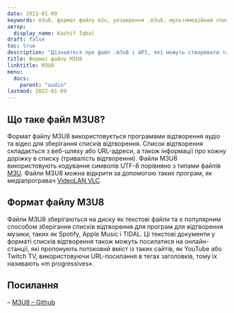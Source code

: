 ```yaml
---
date: 2022-01-09
keywords: m3u8, формат файлу m3u, розширення .m3u8, мультимедійний список відтворення m3u8, формат списку відтворення m3u8
автор:
  display_name: Kashif Iqbal
draft: false
toc: true
description: "Дізнайтеся про файл .m3u8 і API, які можуть створювати та відкривати файли M3U8."
title: Формат файлу M3U8
linktitle: M3U8
menu:
  docs:
    parent: "audio"
lastmod: 2022-01-09
---
```


## Що таке файл M3U8?

Формат файлу M3U8 використовується програмами відтворення аудіо та відео для зберігання списків відтворення. Список відтворення складається з веб-шляху або URL-адреси, а також інформації про кожну доріжку в списку (тривалість відтворення). Файли M3U8 використовують кодування символів UTF-8 порівняно з типами файлів [M3U](/uk/audio/m3u/). Файли M3U8 можна відкрити за допомогою таких програм, як медіапрогравач [VideoLAN VLC](https://www.videolan.org/vlc/features.html).

## Формат файлу M3U8

Файли M3U8 зберігаються на диску як текстові файли та є популярним способом зберігання списків відтворення для програм для відтворення музики, таких як Spotify, Apple Music і TIDAL. Ці текстові документи у форматі списків відтворення також можуть посилатися на онлайн-станції, які пропонують потоковий вміст із таких сайтів, як YouTube або Twitch TV, використовуючи URL-посилання в тегах заголовків, тому їх називають «m progressives».

## Посилання ##

– [M3U8 – Github](https://gist.github.com/primaryobjects/7423d7982656a31e72542f60d30f9d30)


